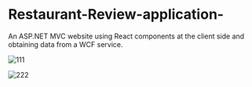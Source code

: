 # Restaurant-Review-application-
An ASP.NET MVC website using React components at the client side and obtaining data from a WCF service. 

![111](https://user-images.githubusercontent.com/14218861/36806370-cc99d170-1c8d-11e8-93d6-e19341cb924d.png)

![222](https://user-images.githubusercontent.com/14218861/36806371-ccae0e1a-1c8d-11e8-827f-76a7a1040904.png)
